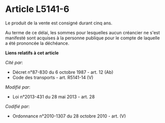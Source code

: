 # Article L5141-6

Le produit de la vente est consigné durant cinq ans.

Au terme de ce délai, les sommes pour lesquelles aucun créancier ne s'est manifesté sont acquises à la personne publique pour
le compte de laquelle a été prononcée la déchéance.

**Liens relatifs à cet article**

_Cité par_:

  - Décret n°87-830 du 6 octobre 1987 - art. 12 (Ab)
  - Code des transports - art. R5141-14 (V)

_Modifié par_:

  - Loi n°2013-431 du 28 mai 2013 - art. 28

_Codifié par_:

  - Ordonnance n°2010-1307 du 28 octobre 2010 - art. (V)
